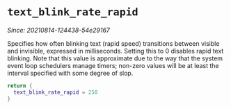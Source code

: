 # `text_blink_rate_rapid`

*Since: 20210814-124438-54e29167*

Specifies how often blinking text (rapid speed) transitions between visible
and invisible, expressed in milliseconds.  Setting this to 0 disables rapid text
blinking.  Note that this value is approximate due to the way that the system
event loop schedulers manage timers; non-zero values will be at least the
interval specified with some degree of slop.

```lua
return {
  text_blink_rate_rapid = 250
}
```

